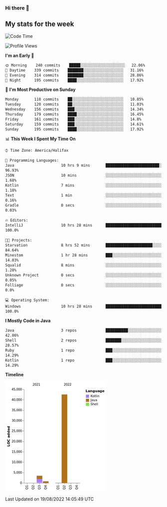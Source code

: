 ### Hi there 👋

## My stats for the week
<!--START_SECTION:waka-->
![Code Time](http://img.shields.io/badge/Code%20Time-381%20hrs%2023%20mins-blue)

![Profile Views](http://img.shields.io/badge/Profile%20Views-0-blue)

**I'm an Early 🐤** 

```text
🌞 Morning    240 commits    █████░░░░░░░░░░░░░░░░░░░░   22.06% 
🌆 Daytime    339 commits    ███████░░░░░░░░░░░░░░░░░░   31.16% 
🌃 Evening    314 commits    ███████░░░░░░░░░░░░░░░░░░   28.86% 
🌙 Night      195 commits    ████░░░░░░░░░░░░░░░░░░░░░   17.92%

```
📅 **I'm Most Productive on Sunday** 

```text
Monday       118 commits    ██░░░░░░░░░░░░░░░░░░░░░░░   10.85% 
Tuesday      120 commits    ██░░░░░░░░░░░░░░░░░░░░░░░   11.03% 
Wednesday    156 commits    ███░░░░░░░░░░░░░░░░░░░░░░   14.34% 
Thursday     179 commits    ████░░░░░░░░░░░░░░░░░░░░░   16.45% 
Friday       161 commits    ███░░░░░░░░░░░░░░░░░░░░░░   14.8% 
Saturday     159 commits    ███░░░░░░░░░░░░░░░░░░░░░░   14.61% 
Sunday       195 commits    ████░░░░░░░░░░░░░░░░░░░░░   17.92%

```


📊 **This Week I Spent My Time On** 

```text
⌚︎ Time Zone: America/Halifax

💬 Programming Languages: 
Java                     10 hrs 9 mins       ████████████████████████░   96.93% 
JSON                     10 mins             ░░░░░░░░░░░░░░░░░░░░░░░░░   1.68% 
Kotlin                   7 mins              ░░░░░░░░░░░░░░░░░░░░░░░░░   1.18% 
Text                     1 min               ░░░░░░░░░░░░░░░░░░░░░░░░░   0.16% 
Gradle                   0 secs              ░░░░░░░░░░░░░░░░░░░░░░░░░   0.03%

🔥 Editors: 
IntelliJ                 10 hrs 28 mins      █████████████████████████   100.0%

🐱‍💻 Projects: 
Starvation               8 hrs 52 mins       █████████████████████░░░░   84.64% 
Minestom                 1 hr 28 mins        ███░░░░░░░░░░░░░░░░░░░░░░   14.03% 
Squalid                  8 mins              ░░░░░░░░░░░░░░░░░░░░░░░░░   1.28% 
Unknown Project          0 secs              ░░░░░░░░░░░░░░░░░░░░░░░░░   0.05% 
Folliage                 0 secs              ░░░░░░░░░░░░░░░░░░░░░░░░░   0.0%

💻 Operating System: 
Windows                  10 hrs 28 mins      █████████████████████████   100.0%

```

**I Mostly Code in Java** 

```text
Java                     3 repos             ██████████░░░░░░░░░░░░░░░   42.86% 
Shell                    2 repos             ███████░░░░░░░░░░░░░░░░░░   28.57% 
Ruby                     1 repo              ███░░░░░░░░░░░░░░░░░░░░░░   14.29% 
Kotlin                   1 repo              ███░░░░░░░░░░░░░░░░░░░░░░   14.29%

```


**Timeline**

![Chart not found](https://raw.githubusercontent.com/lyndseyy/lyndseyy/main/charts/bar_graph.png) 


 Last Updated on 19/08/2022 14:05:49 UTC
<!--END_SECTION:waka-->